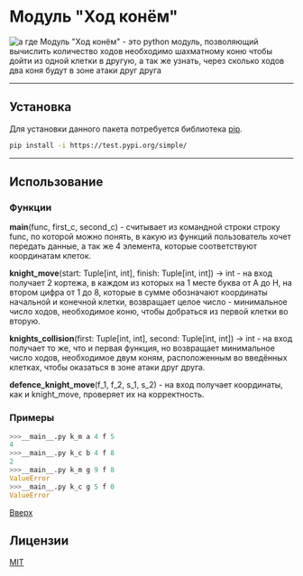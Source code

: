 # Модуль "Ход конём"
![а где](knight.png)
Модуль "Ход конём" - это python модуль, позволяющий вычислить количество ходов необходимо шахматному коню чтобы дойти из одной клетки в другую, а так же узнать, через сколько ходов два коня будут в зоне атаки друг друга

---
## Установка

Для установки данного пакета потребуется библиотека [pip](https://pip.pypa.io/en/stable/).

```bash
pip install -i https://test.pypi.org/simple/ 
```
---
## Использование


### Функции
**main**(func, first_c, second_c) - считывает из командной строки строку func, по которой можно понять, в какую из функций пользователь хочет передать данные, а так же 4 элемента, которые соответствуют координатам клеток.

**knight_move**(start: Tuple[int, int], finish: Tuple[int, int]) -> int - на вход получает 2 кортежа, в каждом из которых на 1 месте буква от A до H, на втором цифра от 1 до 8, которые в сумме обозначают координаты начальной и конечной клетки, возвращает целое число - минимальное число ходов, необходимое коню, чтобы добраться из первой клетки во вторую.

**knights_collision**(first: Tuple[int, int], second: Tuple[int, int]) -> int - на вход получает то же, что и первая функция, но возвращает минимальное число ходов, необходимое двум коням, расположенным во введённых клетках, чтобы оказаться в зоне атаки друг друга.

**defence_knight_move**(f_1, f_2, s_1, s_2) - на вход получает координаты, как и knight_move, проверяет их на корректность.


### Примеры

```python
>>>__main__.py k_m a 4 f 5
4
>>>__main__.py k_c b 4 f 8
2
>>>__main__.py k_m g 9 f 8
ValueError
>>>__main__.py k_c g 5 f 0
ValueError
```
[Вверх](#модуль-ход-конём)

## Лицензии
[MIT](https://opensource.org/licenses/MIT)